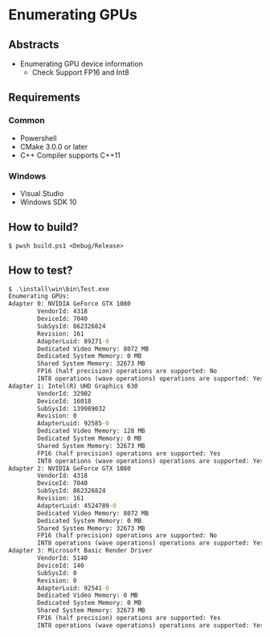 # Enumerating GPUs

## Abstracts

* Enumerating GPU device information
  * Check Support FP16 and Int8

## Requirements

### Common

* Powershell
* CMake 3.0.0 or later
* C++ Compiler supports C++11

### Windows

* Visual Studio
* Windows SDK 10

## How to build?

````shell
$ pwsh build.ps1 <Debug/Release>
````

## How to test?

````bat
$ .\install\win\bin\Test.exe
Enumerating GPUs:
Adapter 0: NVIDIA GeForce GTX 1080
        VendorId: 4318
        DeviceId: 7040
        SubSysId: 862326824
        Revision: 161
        AdapterLuid: 89271-0
        Dedicated Video Memory: 8072 MB
        Dedicated System Memory: 0 MB
        Shared System Memory: 32673 MB
        FP16 (half precision) operations are supported: No
        INT8 operations (wave operations) operations are supported: Yes
Adapter 1: Intel(R) UHD Graphics 630
        VendorId: 32902
        DeviceId: 16018
        SubSysId: 139989032
        Revision: 0
        AdapterLuid: 92585-0
        Dedicated Video Memory: 128 MB
        Dedicated System Memory: 0 MB
        Shared System Memory: 32673 MB
        FP16 (half precision) operations are supported: Yes
        INT8 operations (wave operations) operations are supported: Yes
Adapter 2: NVIDIA GeForce GTX 1080
        VendorId: 4318
        DeviceId: 7040
        SubSysId: 862326824
        Revision: 161
        AdapterLuid: 4524789-0
        Dedicated Video Memory: 8072 MB
        Dedicated System Memory: 0 MB
        Shared System Memory: 32673 MB
        FP16 (half precision) operations are supported: No
        INT8 operations (wave operations) operations are supported: Yes
Adapter 3: Microsoft Basic Render Driver
        VendorId: 5140
        DeviceId: 140
        SubSysId: 0
        Revision: 0
        AdapterLuid: 92541-0
        Dedicated Video Memory: 0 MB
        Dedicated System Memory: 0 MB
        Shared System Memory: 32673 MB
        FP16 (half precision) operations are supported: Yes
        INT8 operations (wave operations) operations are supported: Yes
````